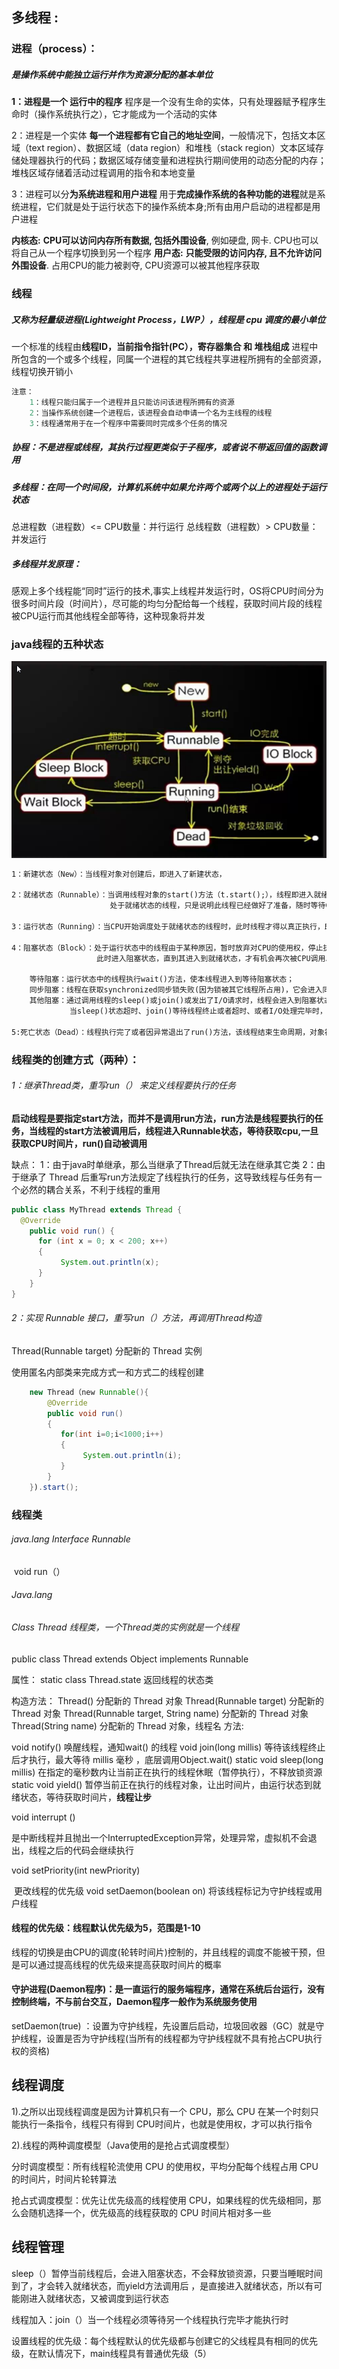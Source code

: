 ## 多线程 :

### 进程（process）：

##### 是操作系统中能独立运行并作为资源分配的基本单位

**1：进程是一个  运行中的程序**																			程序是一个没有生命的实体，只有处理器赋予程序生命时（操作系统执行之），它才能成为一个活动的实体

2：进程是一个实体																					**每一个进程都有它自己的地址空间**，一般情况下，包括文本区域（text region）、数据区域（data region）和堆栈（stack region）文本区域存储处理器执行的代码；数据区域存储变量和进程执行期间使用的动态分配的内存；堆栈区域存储着活动过程调用的指令和本地变量

3：进程可以分**为系统进程和用户进程**																		用于**完成操作系统的各种功能的进程**就是系统进程，它们就是处于运行状态下的操作系统本身;所有由用户启动的进程都是用户进程

**内核态:** **CPU可以访问内存所有数据, 包括外围设备**, 例如硬盘, 网卡. CPU也可以将自己从一个程序切换到另一个程序
**用户态:** **只能受限的访问内存, 且不允许访问外围设备**. 占用CPU的能力被剥夺, CPU资源可以被其他程序获取

### 线程

##### 又称为轻量级进程(Lightweight Process，LWP），线程是 cpu 调度的最小单位

一个标准的线程由**线程ID，当前指令指针(PC），寄存器集合 和 堆栈组成**										进程中所包含的一个或多个线程，同属一个进程的其它线程共享进程所拥有的全部资源，线程切换开销小

```java
注意：
	1：线程只能归属于一个进程并且只能访问该进程所拥有的资源
	2：当操作系统创建一个进程后，该进程会自动申请一个名为主线程的线程
	3：线程通常用于在一个程序中需要同时完成多个任务的情况
```

##### 协程：不是进程或线程，其执行过程更类似于子程序，或者说不带返回值的函数调用

##### 多线程：在同一个时间段，计算机系统中如果允许两个或两个以上的进程处于运行状态

总进程数（进程数）<= CPU数量：并行运行																			总线程数（进程数）> CPU数量：并发运行

##### 多线程并发原理：

​	感观上多个线程能“同时”运行的技术,事实上线程并发运行时，OS将CPU时间分为很多时间片段（时间片），尽可能的均匀分配给每一个线程，获取时间片段的线程被CPU运行而其他线程全部等待，这种现象将并发

### java线程的五种状态

![线程状态转换图.png](https://github.com/likang315/Java/blob/master/Java_note/9%EF%BC%9A%E5%A4%9A%E7%BA%BF%E7%A8%8B/%E7%BA%BF%E7%A8%8B%E7%8A%B6%E6%80%81%E8%BD%AC%E6%8D%A2%E5%9B%BE.png?raw=true)

```txt
1：新建状态（New）：当线程对象对创建后，即进入了新建状态，

2：就绪状态（Runnable）：当调用线程对象的start()方法（t.start();），线程即进入就绪状态。
   					  处于就绪状态的线程，只是说明此线程已经做好了准备，随时等待CPU调度执行，并不是说执					  行了 t.start()此线程立即就会执行；

3：运行状态（Running）：当CPU开始调度处于就绪状态的线程时，此时线程才得以真正执行，即进入到运行状态

4：阻塞状态（Block）：处于运行状态中的线程由于某种原因，暂时放弃对CPU的使用权，停止执行，
				   此时进入阻塞状态，直到其进入到就绪状态，才有机会再次被CPU调用以进入到运行状态。

	等待阻塞：运行状态中的线程执行wait()方法，使本线程进入到等待阻塞状态；
	同步阻塞：线程在获取synchronized同步锁失败(因为锁被其它线程所占用)，它会进入同步阻塞状态
	其他阻塞：通过调用线程的sleep()或join()或发出了I/O请求时，线程会进入到阻塞状态
		     当sleep()状态超时、join()等待线程终止或者超时、或者I/O处理完毕时，线程重新转入就绪状态

5:死亡状态（Dead）：线程执行完了或者因异常退出了run()方法，该线程结束生命周期，对象被垃圾回收
```





### 线程类的创建方式（两种）：

###### 1：继承Thread类，重写run（） 来定义线程要执行的任务

**启动线程是要指定start方法，而并不是调用run方法，run方法是线程要执行的任务，当线程的start方法被调用后，线程进入Runnable状态，等待获取cpu,一旦获取CPU时间片，run()自动被调用**

缺点：
1：由于java时单继承，那么当继承了Thread后就无法在继承其它类
2：由于继承了 Thread 后重写run方法规定了线程执行的任务，这导致线程与任务有一个必然的耦合关系，不利于线程的重用

```java
public class MyThread extends Thread {
  @Override
	public void run() {
      for (int x = 0; x < 200; x++)
      {
           System.out.println(x);
      }
	}
}
```

###### 2：实现 Runnable 接口，重写run（）方法，再调用Thread构造

Thread(Runnable target) 
      分配新的 Thread 实例

使用匿名内部类来完成方式一和方式二的线程创建

```java
	new Thread（new Runnable(){
		@Override
		public void run()
        {
		   for(int i=0;i<1000;i++)
		   {
    			System.out.println(i);
		   }
		}
	}).start();
```



### 线程类

###### java.lang 																																							Interface Runnable

​	void   run（）

###### Java.lang																				

###### Class  Thread 线程类，一个Thread类的实例就是一个线程

public class Thread extends Object implements Runnable

属性：																															static class Thread.state	 返回线程的状态类		​																																																											 	

构造方法：
	Thread() 
      		分配新的 Thread 对象 
	Thread(Runnable target) 
      		分配新的 Thread 对象
	Thread(Runnable target, String name) 
     		分配新的 Thread 对象
	Thread(String name) 
      		分配新的 Thread 对象，线程名
方法:

void notify()																																				 						唤醒线程，通知wait() 的线程																			void join(long millis) 
      		等待该线程终止后才执行，最大等待 millis 毫秒 ，底层调用Object.wait()
static void sleep(long millis) 
      		在指定的毫秒数内让当前正在执行的线程休眠（暂停执行），不释放锁资源
static void yield() 
     		暂停当前正在执行的线程对象，让出时间片，由运行状态到就绪状态，等待获取时间片，**线程让步**	

void interrupt ()

​		是中断线程并且抛出一个InterruptedException异常，处理异常，虚拟机不会退出，线程之后的代码会继续执行

void setPriority(int newPriority) 																				

​      		更改线程的优先级																						  void setDaemon(boolean on) 
 		将该线程标记为守护线程或用户线程			

#### 线程的优先级：线程默认优先级为5，范围是1-10

线程的切换是由CPU的调度(轮转时间片)控制的，并且线程的调度不能被干预，但是可以通过提高线程的优先级来提高获取时间片的概率

#### 守护进程(Daemon程序)：是一直运行的服务端程序，通常在系统后台运行，没有控制终端，不与前台交互，Daemon程序一般作为系统服务使用

setDaemon(true) ：设置为守护线程，先设置后启动，垃圾回收器（GC）就是守护线程，设置是否为守护线程(当所有的线程都为守护线程就不具有抢占CPU执行权的资格)

## 线程调度

1).之所以出现线程调度是因为计算机只有一个 CPU，那么 CPU 在某一个时刻只能执行一条指令，线程只有得到 CPU时间片，也就是使用权，才可以执行指令

2).线程的两种调度模型（Java使用的是抢占式调度模型）

分时调度模型：所有线程轮流使用 CPU 的使用权，平均分配每个线程占用 CPU 的时间片，时间片轮转算法

抢占式调度模型：优先让优先级高的线程使用 CPU，如果线程的优先级相同，那么会随机选择一个，优先级高的线程获取的 CPU 时间片相对多一些

## 线程管理

sleep（）暂停当前线程后，会进入阻塞状态，不会释放锁资源，只要当睡眠时间到了，才会转入就绪状态，而yield方法调用后 ，是直接进入就绪状态，所以有可能刚进入就绪状态，又被调度到运行状态

线程加入：join（）当一个线程必须等待另一个线程执行完毕才能执行时

设置线程的优先级：每个线程默认的优先级都与创建它的父线程具有相同的优先级，在默认情况下，main线程具有普通优先级（5）





